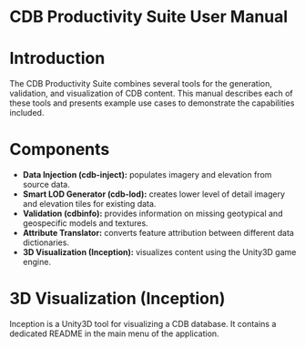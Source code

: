 # CDB Productivity Suite User Manual

# Introduction

The CDB Productivity Suite combines several tools for the generation, validation, and visualization of CDB content. This manual describes each of these tools and presents example use cases to demonstrate the capabilities included.

# Components


*   **Data Injection (cdb-inject):** populates imagery and elevation from source data.
*   **Smart LOD Generator (cdb-lod):** creates lower level of detail imagery and elevation tiles for existing data.
*   **Validation (cdbinfo):** provides information on missing geotypical and geospecific models and textures.
*   **Attribute Translator:** converts feature attribution between different data dictionaries.
*   **3D Visualization (Inception):** visualizes content using the Unity3D game engine.


# 3D Visualization (Inception)

Inception is a Unity3D tool for visualizing a CDB database. It contains a dedicated README in the main menu of the application.

